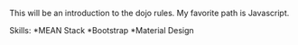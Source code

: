 This will be an introduction to the dojo rules.
My favorite path is Javascript.

Skills:
*MEAN Stack
*Bootstrap
*Material Design